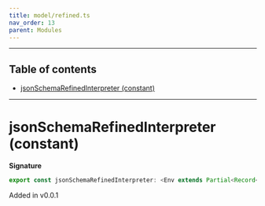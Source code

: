 ```yaml
---
title: model/refined.ts
nav_order: 13
parent: Modules
---
```


---

<h2 class="text-delta">Table of contents</h2>

- [jsonSchemaRefinedInterpreter (constant)](#jsonschemarefinedinterpreter-constant)

---

# jsonSchemaRefinedInterpreter (constant)

**Signature**

```ts
export const jsonSchemaRefinedInterpreter: <Env extends Partial<Record<"JsonSchemaURI", any>>>() => ModelAlgebraRefined1<"JsonSchemaURI", Env> = ...
```

Added in v0.0.1
